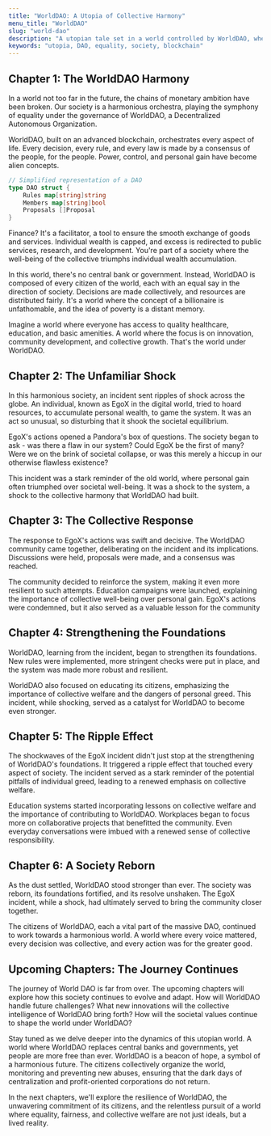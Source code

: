 ```yaml
---
title: "WorldDAO: A Utopia of Collective Harmony"
menu_title: "WorldDAO"
slug: "world-dao"
description: "A utopian tale set in a world controlled by WorldDAO, where every citizen is a part of the DAO, striving to prevent abuses and centralization."
keywords: "utopia, DAO, equality, society, blockchain"
---
```


## Chapter 1: The WorldDAO Harmony

In a world not too far in the future, the chains of monetary ambition have been broken. Our society is a harmonious orchestra, playing the symphony of equality under the governance of WorldDAO, a Decentralized Autonomous Organization.

WorldDAO, built on an advanced blockchain, orchestrates every aspect of life. Every decision, every rule, and every law is made by a consensus of the people, for the people. Power, control, and personal gain have become alien concepts.

```go
// Simplified representation of a DAO
type DAO struct {
    Rules map[string]string
    Members map[string]bool
    Proposals []Proposal
}
```

Finance? It's a facilitator, a tool to ensure the smooth exchange of goods and services. Individual wealth is capped, and excess is redirected to public services, research, and development. You're part of a society where the well-being of the collective triumphs individual wealth accumulation.

In this world, there's no central bank or government. Instead, WorldDAO is composed of every citizen of the world, each with an equal say in the direction of society. Decisions are made collectively, and resources are distributed fairly. It's a world where the concept of a billionaire is unfathomable, and the idea of poverty is a distant memory.

Imagine a world where everyone has access to quality healthcare, education, and basic amenities. A world where the focus is on innovation, community development, and collective growth. That's the world under WorldDAO.

## Chapter 2: The Unfamiliar Shock

In this harmonious society, an incident sent ripples of shock across the globe. An individual, known as EgoX in the digital world, tried to hoard resources, to accumulate personal wealth, to game the system. It was an act so unusual, so disturbing that it shook the societal equilibrium.

EgoX's actions opened a Pandora's box of questions. The society began to ask - was there a flaw in our system? Could EgoX be the first of many? Were we on the brink of societal collapse, or was this merely a hiccup in our otherwise flawless existence?

This incident was a stark reminder of the old world, where personal gain often triumphed over societal well-being. It was a shock to the system, a shock to the collective harmony that WorldDAO had built.

## Chapter 3: The Collective Response

The response to EgoX's actions was swift and decisive. The WorldDAO community came together, deliberating on the incident and its implications. Discussions were held, proposals were made, and a consensus was reached.

The community decided to reinforce the system, making it even more resilient to such attempts. Education campaigns were launched, explaining the importance of collective well-being over personal gain. EgoX's actions were condemned, but it also served as a valuable lesson for the community

## Chapter 4: Strengthening the Foundations

WorldDAO, learning from the incident, began to strengthen its foundations. New rules were implemented, more stringent checks were put in place, and the system was made more robust and resilient.

WorldDAO also focused on educating its citizens, emphasizing the importance of collective welfare and the dangers of personal greed. This incident, while shocking, served as a catalyst for WorldDAO to become even stronger.

## Chapter 5: The Ripple Effect

The shockwaves of the EgoX incident didn't just stop at the strengthening of WorldDAO's foundations. It triggered a ripple effect that touched every aspect of society. The incident served as a stark reminder of the potential pitfalls of individual greed, leading to a renewed emphasis on collective welfare.

Education systems started incorporating lessons on collective welfare and the importance of contributing to WorldDAO. Workplaces began to focus more on collaborative projects that benefitted the community. Even everyday conversations were imbued with a renewed sense of collective responsibility.

## Chapter 6: A Society Reborn

As the dust settled, WorldDAO stood stronger than ever. The society was reborn, its foundations fortified, and its resolve unshaken. The EgoX incident, while a shock, had ultimately served to bring the community closer together.

The citizens of WorldDAO, each a vital part of the massive DAO, continued to work towards a harmonious world. A world where every voice mattered, every decision was collective, and every action was for the greater good.

## Upcoming Chapters: The Journey Continues

The journey of World DAO is far from over. The upcoming chapters will explore how this society continues to evolve and adapt. How will WorldDAO handle future challenges? What new innovations will the collective intelligence of WorldDAO bring forth? How will the societal values continue to shape the world under WorldDAO?

Stay tuned as we delve deeper into the dynamics of this utopian world. A world where WorldDAO replaces central banks and governments, yet people are more free than ever. WorldDAO is a beacon of hope, a symbol of a harmonious future. The citizens collectively organize the world, monitoring and preventing new abuses, ensuring that the dark days of centralization and profit-oriented corporations do not return.

In the next chapters, we'll explore the resilience of WorldDAO, the unwavering commitment of its citizens, and the relentless pursuit of a world where equality, fairness, and collective welfare are not just ideals, but a lived reality.
